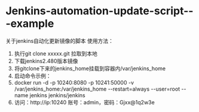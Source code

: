 # Jenkins-automation-update-script---example
关于jenkins自动化更新镜像的脚本
使用方法：
1. 执行git clone xxxxx.git 拉取到本地
2. 下载jenkins2.480版本镜像
3. 将gitclone下来的jenkins_home挂载到容器内/var/jenkins_home
4. 启动命令示例：
5. docker run -d -p 10240:8080 -p 10241:50000 -v /var/jenkins_home:/var/jenkins_home --restart=always --user=root --name jenkins jenkins/jenkins
6. 访问：http://ip:10240
   账号：admin，密码：Gjxx@1q2w3e
